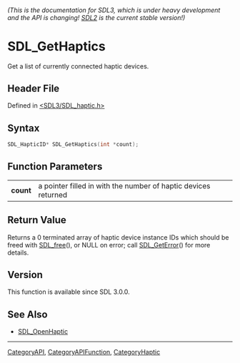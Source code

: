 ###### (This is the documentation for SDL3, which is under heavy development and the API is changing! [SDL2](https://wiki.libsdl.org/SDL2/) is the current stable version!)
# SDL_GetHaptics

Get a list of currently connected haptic devices.

## Header File

Defined in [<SDL3/SDL_haptic.h>](https://github.com/libsdl-org/SDL/blob/main/include/SDL3/SDL_haptic.h)

## Syntax

```c
SDL_HapticID* SDL_GetHaptics(int *count);
```

## Function Parameters

|               |                                                                |
| ------------- | -------------------------------------------------------------- |
| **count**     | a pointer filled in with the number of haptic devices returned |

## Return Value

Returns a 0 terminated array of haptic device instance IDs which should be
freed with [SDL_free](SDL_free)(), or NULL on error; call
[SDL_GetError](SDL_GetError)() for more details.

## Version

This function is available since SDL 3.0.0.

## See Also

- [SDL_OpenHaptic](SDL_OpenHaptic)

----
[CategoryAPI](CategoryAPI), [CategoryAPIFunction](CategoryAPIFunction), [CategoryHaptic](CategoryHaptic)

